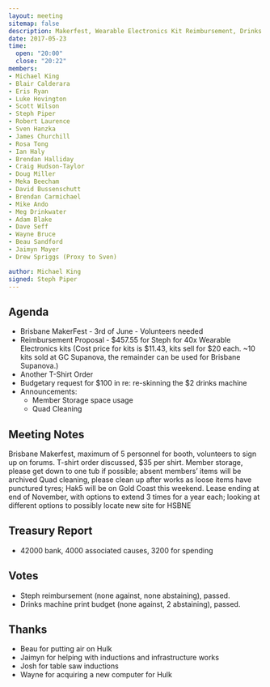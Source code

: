 ```yaml
---
layout: meeting
sitemap: false
description: Makerfest, Wearable Electronics Kit Reimbursement, Drinks Machine Reskin Budget
date: 2017-05-23
time:
  open: "20:00"
  close: "20:22"
members:
- Michael King
- Blair Calderara
- Eris Ryan
- Luke Hovington
- Scott Wilson
- Steph Piper
- Robert Laurence
- Sven Hanzka
- James Churchill
- Rosa Tong
- Ian Haly
- Brendan Halliday
- Craig Hudson-Taylor
- Doug Miller
- Meka Beecham
- David Bussenschutt
- Brendan Carmichael
- Mike Ando
- Meg Drinkwater
- Adam Blake
- Dave Seff
- Wayne Bruce
- Beau Sandford
- Jaimyn Mayer
- Drew Spriggs (Proxy to Sven)

author: Michael King
signed: Steph Piper
---
```


## Agenda

- Brisbane MakerFest - 3rd of June - Volunteers needed
- Reimbursement Proposal - $457.55 for Steph for 40x Wearable Electronics kits (Cost price for kits is $11.43, kits sell for $20 each. ~10 kits sold at GC Supanova, the remainder can be used for Brisbane Supanova.)
- Another T-Shirt Order
- Budgetary request for $100 in re: re-skinning the $2 drinks machine
- Announcements:
  - Member Storage space usage
  - Quad Cleaning


## Meeting Notes

Brisbane Makerfest, maximum of 5 personnel for booth, volunteers to sign up on forums.
T-shirt order discussed, $35 per shirt.
Member storage, please get down to one tub if possible; absent members’ items will be archived
Quad cleaning, please clean up after works as loose items have punctured tyres; 
Hak5 will be on Gold Coast this weekend.
Lease ending at end of November, with options to extend 3 times for a year each; looking at different options to possibly locate new site for HSBNE

## Treasury Report
 - 42000 bank, 4000 associated causes, 3200 for spending

## Votes
 - Steph reimbursement (none against, none abstaining), passed.
 - Drinks machine print budget (none against, 2 abstaining), passed.

## Thanks
- Beau for putting air on Hulk
- Jaimyn for helping with inductions and infrastructure works
- Josh for table saw inductions
- Wayne for acquiring a new computer for Hulk


